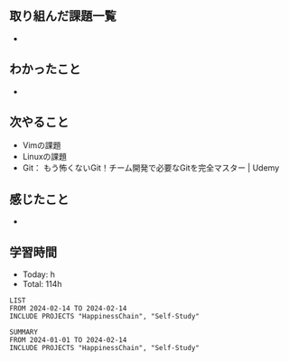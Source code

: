 ## 取り組んだ課題一覧
- 
## わかったこと
- 
## 次やること
- Vimの課題
- Linuxの課題
- Git： もう怖くないGit！チーム開発で必要なGitを完全マスター | Udemy
## 感じたこと
- 
## 学習時間
- Today: h
- Total: 114h

```toggl
LIST
FROM 2024-02-14 TO 2024-02-14
INCLUDE PROJECTS "HappinessChain", "Self-Study"
```
```toggl
SUMMARY
FROM 2024-01-01 TO 2024-02-14
INCLUDE PROJECTS "HappinessChain", "Self-Study"
```
